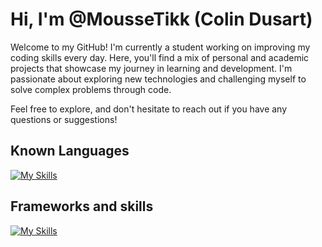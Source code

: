 # Hi, I'm @MousseTikk (Colin Dusart)

Welcome to my GitHub! I'm currently a student working on improving my coding skills every day. Here, you'll find a mix of personal and academic projects that showcase my journey in learning and development. I'm passionate about exploring new technologies and challenging myself to solve complex problems through code.

Feel free to explore, and don't hesitate to reach out if you have any questions or suggestions!

## Known Languages
[![My Skills](https://skillicons.dev/icons?i=java,html,css,js,cpp,c,php,python,kotlin)](https://skillicons.dev)

## Frameworks and skills
[![My Skills](https://skillicons.dev/icons?i=laravel,django,docker,git,gitlab,github,linux,idea,qt,vscode,graphql,spring,react,npm,androidstudio)](https://skillicons.dev)
